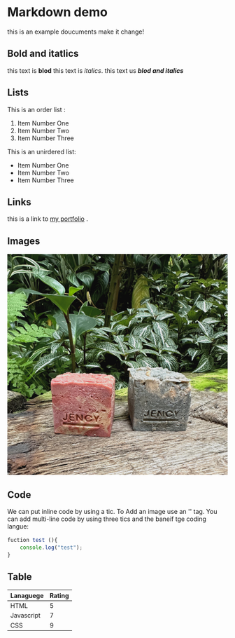 # Markdown demo

this is an example doucuments
make it change!

## Bold and itatlics

this text is **blod**
this text is _italics_.
this text us **_blod and italics_**

## Lists

This is an order list :
1. Item Number One
2. Item Number Two 
3. Item Number Three

This is  an unirdered list:

- Item Number One
- Item Number Two
- Item Number Three

## Links

this is  a link to [my portfolio](https://jojolin.webflow.io/) .

## Images
![Soap1](image01.jpg)

## Code 

We can put inline code by using a tic.
To Add an image use an '<image>' tag.
You can add multi-line code by using three tics and the baneif tge coding langue:

``` javascript
fuction test (){
    console.log("test");
}
```

## Table
| Lanaguege | Rating |
| --------- | ------ |
| HTML      | 5      |
| Javascript| 7      |
| CSS       | 9      |